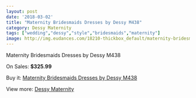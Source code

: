 ```yaml
---
layout: post
date: '2018-03-02'
title: "Maternity Bridesmaids Dresses by Dessy M438"
category: Dessy Maternity
tags: ["wedding","dessy","style","bridesmaids","maternity"]
image: http://img.eudances.com/18210-thickbox_default/maternity-bridesmaids-dresses-by-dessy-m438.jpg
---
```

Maternity Bridesmaids Dresses by Dessy M438

On Sales: **$325.99**
<a href="https://www.eudances.com/en/dessy-maternity/5325-maternity-bridesmaids-dresses-by-dessy-m438.html"><amp-img layout="responsive" width="600" height="600" src="//img.eudances.com/18210-thickbox_default/maternity-bridesmaids-dresses-by-dessy-m438.jpg" alt="Maternity Bridesmaids Dresses by Dessy M438 0" /></a>
<a href="https://www.eudances.com/en/dessy-maternity/5325-maternity-bridesmaids-dresses-by-dessy-m438.html"><amp-img layout="responsive" width="600" height="600" src="//img.eudances.com/18211-thickbox_default/maternity-bridesmaids-dresses-by-dessy-m438.jpg" alt="Maternity Bridesmaids Dresses by Dessy M438 1" /></a>

Buy it: [Maternity Bridesmaids Dresses by Dessy M438](https://www.eudances.com/en/dessy-maternity/5325-maternity-bridesmaids-dresses-by-dessy-m438.html "Maternity Bridesmaids Dresses by Dessy M438")

View more: [Dessy Maternity](https://www.eudances.com/en/95-dessy-maternity "Dessy Maternity")